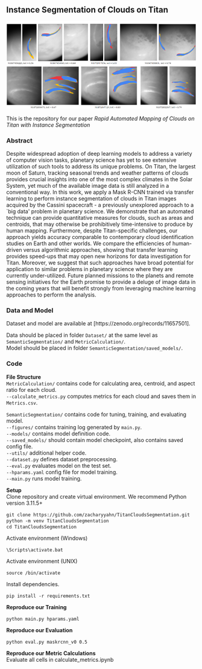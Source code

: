 <h2>Instance Segmentation of Clouds on Titan</h2>

![Header Figure](/assets/iou_compare7.png)

This is the repository for our paper _Rapid Automated Mapping of Clouds on Titan with Instance Segmentation_

<h3>Abstract</h3>
Despite widespread adoption of deep learning models to address a variety of computer vision tasks, planetary science has yet to see extensive utilization of such tools to address its unique problems. On Titan, the largest moon of Saturn, tracking seasonal trends and weather patterns of clouds provides crucial insights into one of the most complex climates in the Solar System, yet much of the available image data is still analyzed in a conventional way. In this work, we apply a Mask R-CNN trained via transfer learning to perform instance segmentation of clouds in Titan images acquired by the Cassini spacecraft - a previously unexplored approach to a `big data' problem in planetary science. We demonstrate that an automated technique can provide quantitative measures for clouds, such as areas and centroids, that may otherwise be prohibitively time-intensive to produce by human mapping. Furthermore, despite Titan-specific challenges, our approach yields accuracy comparable to contemporary cloud identification studies on Earth and other worlds. We compare the efficiencies of human-driven versus algorithmic approaches, showing that transfer learning provides speed-ups that may open new horizons for data investigation for Titan. Moreover, we suggest that such approaches have broad potential for application to similar problems in planetary science where they are currently under-utilized. Future planned missions to the planets and remote sensing initiatives for the Earth promise to provide a deluge of image data in the coming years that will benefit strongly from leveraging machine learning approaches to perform the analysis.

<h3>Data and Model</h3>
Dataset and model are available at [https://zenodo.org/records/11657501]. 

Data should be placed in folder `Dataset/` at the same level as `SemanticSegmentation/` and `MetricCalculation/`. <br>
Model should be placed in folder `SemanticSegmentation/saved_models/`. <br>

<h3>Code</h3>

**File Structure** <br>
`MetricCalculation/` contains code for calculating area, centroid, and aspect ratio for each cloud. <br>
`--calculate_metrics.py` computes metrics for each cloud and saves them in `Metrics.csv`.

`SemanticSegmentation/` contains code for tuning, training, and evaluating model. <br>
`--figures/` contains training log generated by `main.py`. <br>
`--models/` contains model definition code. <br>
`--saved_models/` should contain model checkpoint, also contains saved config file.<br>
`--utils/` additional helper code. <br>
`--dataset.py` defines dataset preprocessing. <br>
`--eval.py` evaluates model on the test set. <br>
`--hparams.yaml` config file for model training. <br>
`--main.py` runs model training. <br>

**Setup**<br>
Clone repository and create virtual environment. We recommend Python version 3.11.5+
```
git clone https://github.com/zacharyyahn/TitanCloudsSegmentation.git
python -m venv TitanCloudsSegmentation
cd TitanCloudsSegmentation
```
Activate environment (Windows)
```
\Scripts\activate.bat
```

Activate environment (UNIX)
```
source /bin/activate
```
Install dependencies.
```
pip install -r requirements.txt
```

**Reproduce our Training** <br>
```
python main.py hparams.yaml
```

**Reproduce our Evaluation** <br>
```
python eval.py maskrcnn_v0 0.5
```

**Reproduce our Metric Calculations** <br>
Evaluate all cells in calculate_metrics.ipynb
